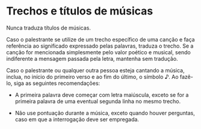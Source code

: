 # Trechos e títulos de músicas

Nunca traduza títulos de músicas.

Caso o palestrante se utilize de um trecho específico de uma canção e faça referência ao significado expressado pelas palavras, traduza o trecho. Se a canção for mencionada simplesmente pelo valor poético e musical, sendo indiferente a mensagem passada pela letra, mantenha sem tradução.

Caso o palestrante ou qualquer outra pessoa esteja cantando a música, inclua, no início do primeiro verso e ao fim do último, o símbolo ♪. Ao fazê-lo, siga as seguintes recomendações:

- A primeira palavra deve começar com letra maiúscula, exceto se for a primeira palavra de uma eventual segunda linha no mesmo trecho.

- Não use pontuação durante a música, exceto quando houver perguntas, caso em que a interrogação deve ser empregada.